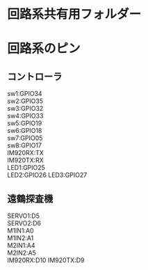 # 回路系共有用フォルダー
# 回路系のピン
## コントローラ
sw1:GPIO34  
sw2:GPIO35  
sw3:GPIO32  
sw4:GPIO33  
sw5:GPIO19  
sw6:GPIO18  
sw7:GPIO05  
sw8:GPIO17  
IM920RX:TX  
IM920TX:RX  
LED1:GPIO25  
LED2:GPIO26
LED3:GPIO27
## 遠鶴探査機  
SERVO1:D5  
SERVO2:D6  
M1IN1:A0  
M1IN2:A1  
M2IN1:A4  
M2IN2:A5  
IM920RX:D10
IM920TX:D9 
